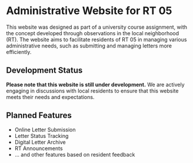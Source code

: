 # Administrative Website for RT 05

This website was designed as part of a university course assignment, with the concept developed through observations in the local neighborhood (RT). The website aims to facilitate residents of RT 05 in managing various administrative needs, such as submitting and managing letters more efficiently.

## Development Status

**Please note that this website is still under development.** We are actively engaging in discussions with local residents to ensure that this website meets their needs and expectations.

## Planned Features

* Online Letter Submission
* Letter Status Tracking
* Digital Letter Archive
* RT Announcements
* ... and other features based on resident feedback
